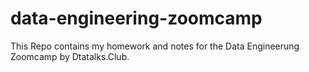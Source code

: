 # data-engineering-zoomcamp

This Repo contains my homework and notes for the Data Engineerung Zoomcamp by Dtatalks.Club.
